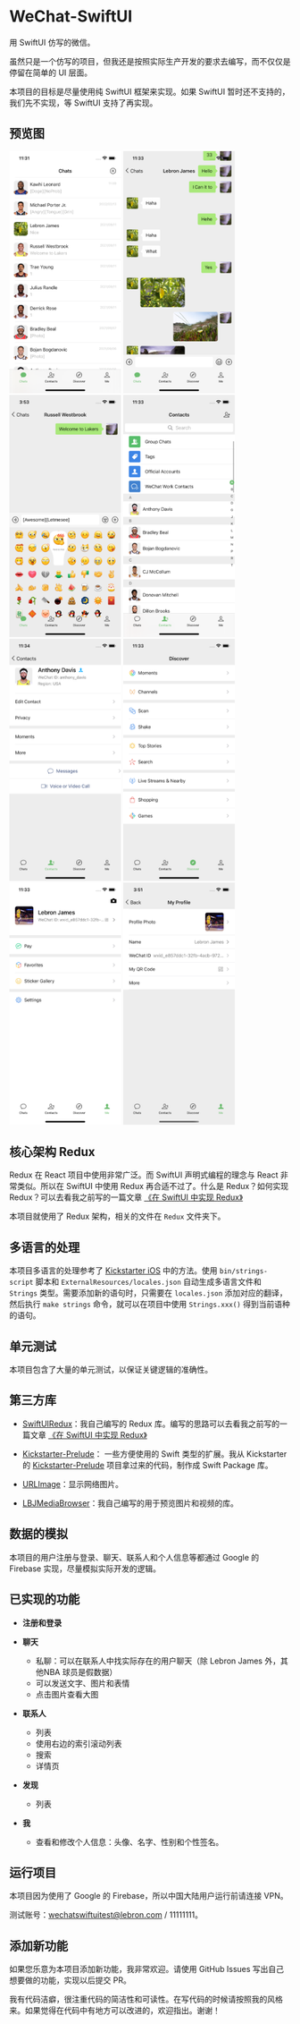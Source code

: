 # WeChat-SwiftUI

用 SwiftUI 仿写的微信。

虽然只是一个仿写的项目，但我还是按照实际生产开发的要求去编写，而不仅仅是停留在简单的 UI 层面。

本项目的目标是尽量使用纯 SwiftUI 框架来实现。如果 SwiftUI 暂时还不支持的，我们先不实现，等 SwiftUI 支持了再实现。

## 预览图

<img src="./previews/1.png" width="200"/> <img src="./previews/2.png" width="200"/> <img src="./previews/3.png" width="200"/> <img src="./previews/4.png" width="200"/>
<img src="./previews/5.png" width="200"/> <img src="./previews/6.png" width="200"/> <img src="./previews/7.png" width="200"/> <img src="./previews/8.png" width="200"/>

## 核心架构 Redux

Redux 在 React 项目中使用非常广泛。而 SwiftUI 声明式编程的理念与 React 非常类似。所以在 SwiftUI 中使用 Redux 再合适不过了。什么是 Redux？如何实现 Redux？可以去看我之前写的一篇文章 [《在 SwiftUI 中实现 Redux》](https://juejin.cn/post/6912251186770870286)

本项目就使用了 Redux 架构，相关的文件在 `Redux`  文件夹下。

## 多语言的处理

本项目多语言的处理参考了 [Kickstarter iOS](https://github.com/kickstarter/ios-oss) 中的方法。使用 `bin/strings-script` 脚本和 `ExternalResources/locales.json` 自动生成多语言文件和 `Strings` 类型。需要添加新的语句时，只需要在 `locales.json` 添加对应的翻译，然后执行 `make strings` 命令，就可以在项目中使用 `Strings.xxx()` 得到当前语种的语句。

## 单元测试

本项目包含了大量的单元测试，以保证关键逻辑的准确性。

## 第三方库

-  [SwiftUIRedux](https://github.com/Lebron1992/SwiftUIRedux)：我自己编写的 Redux 库。编写的思路可以去看我之前写的一篇文章 [《在 SwiftUI 中实现 Redux》](https://juejin.cn/post/6912251186770870286)

-  [Kickstarter-Prelude](https://github.com/Lebron1992/Kickstarter-Prelude)： 一些方便使用的 Swift 类型的扩展。我从 Kickstarter 的 [Kickstarter-Prelude](https://github.com/kickstarter/Kickstarter-Prelude) 项目拿过来的代码，制作成 Swift Package 库。

-  [URLImage](https://github.com/dmytro-anokhin/url-image)：显示网络图片。

-  [LBJMediaBrowser](https://github.com/Lebron1992/LBJMediaBrowser)：我自己编写的用于预览图片和视频的库。

## 数据的模拟

本项目的用户注册与登录、聊天、联系人和个人信息等都通过 Google 的 Firebase 实现，尽量模拟实际开发的逻辑。

## 已实现的功能

- **注册和登录**

- **聊天**
	- 私聊：可以在联系人中找实际存在的用户聊天（除 Lebron James 外，其他NBA 球员是假数据）
	- 可以发送文字、图片和表情
	- 点击图片查看大图

- **联系人**
	- 列表
	- 使用右边的索引滚动列表
	- 搜索
	- 详情页

- **发现**
	- 列表

- **我**
	- 查看和修改个人信息：头像、名字、性别和个性签名。

## 运行项目

本项目因为使用了 Google 的 Firebase，所以中国大陆用户运行前请连接 VPN。

测试账号：wechatswiftuitest@lebron.com / 11111111。

## 添加新功能

如果您乐意为本项目添加新功能，我非常欢迎。请使用 GitHub Issues 写出自己想要做的功能，实现以后提交 PR。

我有代码洁癖，很注重代码的简洁性和可读性。在写代码的时候请按照我的风格来。如果觉得在代码中有地方可以改进的，欢迎指出。谢谢！
